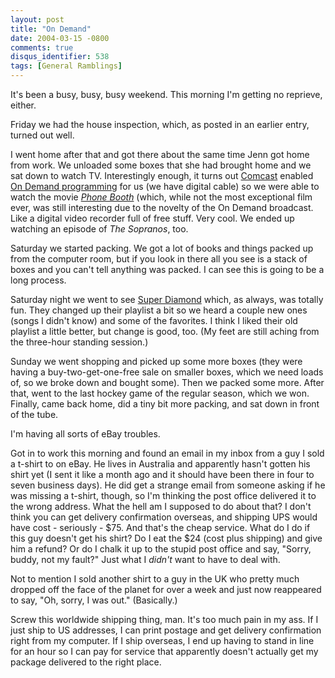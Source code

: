 ```yaml
---
layout: post
title: "On Demand"
date: 2004-03-15 -0800
comments: true
disqus_identifier: 538
tags: [General Ramblings]
---
```

It's been a busy, busy, busy weekend. This morning I'm getting no
reprieve, either.
 
 Friday we had the house inspection, which, as posted in an earlier
entry, turned out well.
 
 I went home after that and got there about the same time Jenn got home
from work. We unloaded some boxes that she had brought home and we sat
down to watch TV. Interestingly enough, it turns out
[Comcast](http://www.comcast.com) enabled [On Demand
programming](http://www.comcast.com/Benefits/CableDetails/Slot2PageOne.asp)
for us (we have digital cable) so we were able to watch the movie
[*Phone
Booth*](http://www.amazon.com/exec/obidos/ASIN/B00005JLQN/mhsvortex)
(which, while not the most exceptional film ever, was still interesting
due to the novelty of the On Demand broadcast. Like a digital video
recorder full of free stuff. Very cool. We ended up watching an episode
of *The Sopranos*, too.
 
 Saturday we started packing. We got a lot of books and things packed up
from the computer room, but if you look in there all you see is a stack
of boxes and you can't tell anything was packed. I can see this is going
to be a long process.
 
 Saturday night we went to see [Super
Diamond](http://www.superdiamond.com/) which, as always, was totally
fun. They changed up their playlist a bit so we heard a couple new ones
(songs I didn't know) and some of the favorites. I think I liked their
old playlist a little better, but change is good, too. (My feet are
still aching from the three-hour standing session.)
 
 Sunday we went shopping and picked up some more boxes (they were having
a buy-two-get-one-free sale on smaller boxes, which we need loads of, so
we broke down and bought some). Then we packed some more. After that,
went to the last hockey game of the regular season, which we won.
Finally, came back home, did a tiny bit more packing, and sat down in
front of the tube.
 
 I'm having all sorts of eBay troubles.
 
 Got in to work this morning and found an email in my inbox from a guy I
sold a t-shirt to on eBay. He lives in Australia and apparently hasn't
gotten his shirt yet (I sent it like a month ago and it should have been
there in four to seven business days). He did get a strange email from
someone asking if he was missing a t-shirt, though, so I'm thinking the
post office delivered it to the wrong address. What the hell am I
supposed to do about that? I don't think you can get delivery
confirmation overseas, and shipping UPS would have cost - seriously -
\$75. And that's the cheap service. What do I do if this guy doesn't get
his shirt? Do I eat the \$24 (cost plus shipping) and give him a refund?
Or do I chalk it up to the stupid post office and say, "Sorry, buddy,
not my fault?" Just what I *didn't* want to have to deal with.
 
 Not to mention I sold another shirt to a guy in the UK who pretty much
dropped off the face of the planet for over a week and just now
reappeared to say, "Oh, sorry, I was out." (Basically.)
 
 Screw this worldwide shipping thing, man. It's too much pain in my ass.
If I just ship to US addresses, I can print postage and get delivery
confirmation right from my computer. If I ship overseas, I end up having
to stand in line for an hour so I can pay for service that apparently
doesn't actually get my package delivered to the right place.
